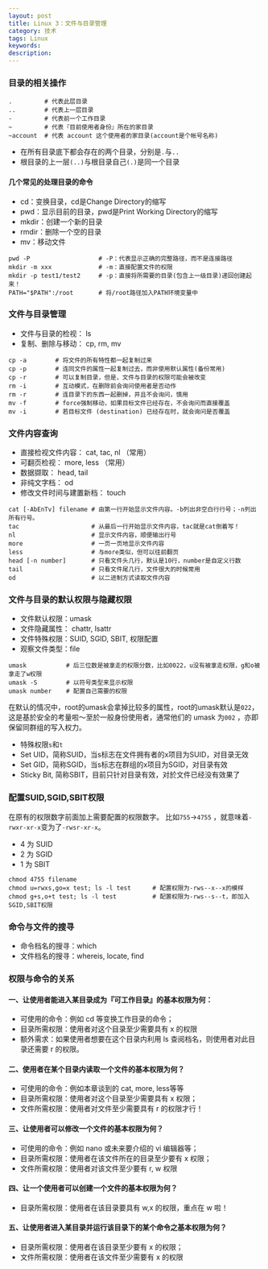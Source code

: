 ```yaml
---
layout: post
title: Linux 3：文件与目录管理
category: 技术
tags: Linux
keywords: 
description: 
---
```



### 目录的相关操作

```
.         # 代表此层目录
..        # 代表上一层目录
-         # 代表前一个工作目录
~         # 代表『目前使用者身份』所在的家目录
~account  # 代表 account 这个使用者的家目录(account是个帐号名称)
```

- 在所有目录底下都会存在的两个目录，分别是`.`与`..`
- 根目录的上一层`(..)`与根目录自己`(.)`是同一个目录


#### 几个常见的处理目录的命令

- cd：变换目录，cd是Change Directory的缩写
- pwd：显示目前的目录，pwd是Print Working Directory的缩写
- mkdir：创建一个新的目录
- rmdir：删除一个空的目录
- mv：移动文件

```
pwd -P                   # -P：代表显示正确的完整路径，而不是连接路径
mkdir -m xxx             # -m：直接配置文件的权限
mkdir -p test1/test2     # -p：直接将所需要的目录(包含上一级目录)递回创建起来！
PATH="$PATH":/root       # 将/root路径加入PATH环境变量中
```

### 文件与目录管理

- 文件与目录的检视： ls
- 复制、删除与移动： cp, rm, mv

```
cp -a        # 将文件的所有特性都一起复制过来
cp -p        # 连同文件的属性一起复制过去，而非使用默认属性(备份常用)
cp -r        # 可以复制目录，但是，文件与目录的权限可能会被改变
rm -i        # 互动模式，在删除前会询问使用者是否动作
rm -r        # 连目录下的东西一起删掉，并且不会询问，慎用
mv -f        # force强制移动，如果目标文件已经存在，不会询问而直接覆盖
mv -i        # 若目标文件 (destination) 已经存在时，就会询问是否覆盖
```

### 文件内容查询

- 直接检视文件内容： cat, tac, nl （常用）
- 可翻页检视： more, less （常用）
- 数据撷取： head, tail
- 非纯文字档： od
- 修改文件时间与建置新档： touch

```
cat [-AbEnTv] filename # 由第一行开始显示文件内容。-b列出非空白行行号；-n列出所有行号。
tac                    # 从最后一行开始显示文件内容，tac就是cat倒着写！
nl                     # 显示文件内容，顺便输出行号
more                   # 一页一页地显示文件内容
less                   # 与more类似，但可以往前翻页
head [-n number]       # 只看文件头几行，默认是10行，number是自定义行数
tail                   # 只看文件尾几行，文件很大的时候常用
od                     # 以二进制方式读取文件内容
```

### 文件与目录的默认权限与隐藏权限

- 文件默认权限：umask
- 文件隐藏属性： chattr, lsattr
- 文件特殊权限：SUID, SGID, SBIT, 权限配置
- 观察文件类型：file

```
umask           # 后三位数是被拿走的权限分数，比如0022，u没有被拿走权限，g和o被拿走了w权限
umask -S        # 以符号类型来显示权限
umask number    # 配置自己需要的权限
```

在默认的情况中，root的umask会拿掉比较多的属性，root的umask默认是`022`， 这是基於安全的考量啦～至於一般身份使用者，通常他们的 umask 为`002` ，亦即保留同群组的写入权力。

- 特殊权限`s`和`t`
- Set UID，简称SUID，当s标志在文件拥有者的x项目为SUID，对目录无效
- Set GID，简称SGID，当s标志在群组的x项目为SGID，对目录有效
- Sticky Bit, 简称SBIT，目前只针对目录有效，对於文件已经没有效果了

### 配置SUID,SGID,SBIT权限
在原有的权限数字前面加上需要配置的权限数字。
比如`755`->`4755` ，就意味着`-rwxr-xr-x`变为了`-rwsr-xr-x`。

- 4 为 SUID
- 2 为 SGID
- 1 为 SBIT

```
chmod 4755 filename
chmod u=rwxs,go=x test; ls -l test      # 配置权限为-rws--x--x的模样
chmod g+s,o+t test; ls -l test          # 配置权限为-rws--s--t，即加入SGID,SBIT权限
```

### 命令与文件的搜寻

- 命令档名的搜寻：which
- 文件档名的搜寻：whereis, locate, find

### 权限与命令的关系
#### 一、让使用者能进入某目录成为『可工作目录』的基本权限为何：

- 可使用的命令：例如 cd 等变换工作目录的命令；
- 目录所需权限：使用者对这个目录至少需要具有 x 的权限
- 额外需求：如果使用者想要在这个目录内利用 ls 查阅档名，则使用者对此目录还需要 r 的权限。

#### 二、使用者在某个目录内读取一个文件的基本权限为何？

- 可使用的命令：例如本章谈到的 cat, more, less等等
- 目录所需权限：使用者对这个目录至少需要具有 x 权限；
- 文件所需权限：使用者对文件至少需要具有 r 的权限才行！

#### 三、让使用者可以修改一个文件的基本权限为何？

- 可使用的命令：例如 nano 或未来要介绍的 vi 编辑器等；
- 目录所需权限：使用者在该文件所在的目录至少要有 x 权限；
- 文件所需权限：使用者对该文件至少要有 r, w 权限

#### 四、让一个使用者可以创建一个文件的基本权限为何？

- 目录所需权限：使用者在该目录要具有 w,x 的权限，重点在 w 啦！

#### 五、让使用者进入某目录并运行该目录下的某个命令之基本权限为何？

- 目录所需权限：使用者在该目录至少要有 x 的权限；
- 文件所需权限：使用者在该文件至少需要有 x 的权限






